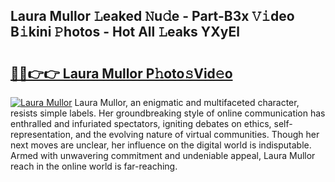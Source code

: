 ## Laura Mullor 𝙻eaked 𝙽u𝚍e - Part-B3x 𝚅𝚒deo B𝚒kini 𝙿hotos - Hot All 𝙻eaks YXyEl

# <h2><a href="http://ld02va.urlbe.top/?page=Laura+Mullor">🔗🔗👉👉 Laura Mullor P𝚑oto𝚜Vid𝚎o</a></h2>

[![Laura Mullor](https://i.imgur.com/eBuTRDB.gif)](http://ld02va.urlbe.top/?page=Laura+Mullor)
Laura Mullor, an enigmatic and multifaceted character, resists simple labels. Her groundbreaking style of online communication has enthralled and infuriated spectators, igniting debates on ethics, self-representation, and the evolving nature of virtual communities. Though her next moves are unclear, her influence on the digital world is indisputable. Armed with unwavering commitment and undeniable appeal, Laura Mullor reach in the online world is far-reaching.

